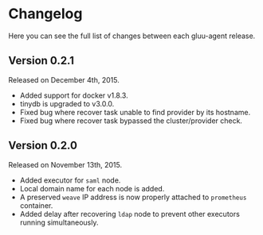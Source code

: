 Changelog
=========

Here you can see the full list of changes between each gluu-agent release.

Version 0.2.1
-------------

Released on December 4th, 2015.

* Added support for docker v1.8.3.
* tinydb is upgraded to v3.0.0.
* Fixed bug where recover task unable to find provider by its hostname.
* Fixed bug where recover task bypassed the cluster/provider check.


Version 0.2.0
-------------

Released on November 13th, 2015.

* Added executor for `saml` node.
* Local domain name for each node is added.
* A preserved `weave` IP address is now properly attached to `prometheus` container.
* Added delay after recovering `ldap` node to prevent other executors running simultaneously.
